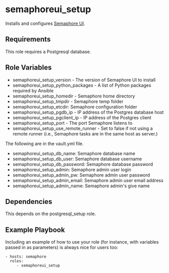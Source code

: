 semaphoreui_setup
=========

Installs and configures [Semaphore UI](https://docs.semaphoreui.com/).

Requirements
------------

This role requires a Postgresql database.

Role Variables
--------------

- semaphoreui_setup_version - The version of Semaphore UI to install
- semaphoreui_setup_python_packages - A list of Python packages required by Ansible
- semaphoreui_setup_homedir - Semaphore home directory
- semaphoreui_setup_tmpdir - Semaphore temp folder
- semaphoreui_setup_etcdir: Semaphore configuration folder
- semaphoreui_setup_pgdb_ip - IP address of the Postgres database host
- semaphoreui_setup_pgclient_ip - IP address of the Postgres client
- semaphoreui_setup_port - The port Semaphore listens to
- semaphoreui_setup_use_remote_runner - Set to false if not using a remote runner (i.e., Semaphore tasks are in the same host as server.)

The following are in the vault.yml file.

- semaphoreui_setup_db_name: Semaphore database name
- semaphoreui_setup_db_user: Semaphore database username
- semaphoreui_setup_db_password: Semaphore database password
- semaphoreui_setup_admin: Semaphore admin user login
- semaphoreui_setup_admin_pw: Semaphore admin user password
- semaphoreui_setup_admin_email: Semaphore admin user email address
- semaphoreui_setup_admin_name: Semaphore admin's give name

Dependencies
------------

This depends on the postgresql_setup role.

Example Playbook
----------------

Including an example of how to use your role (for instance, with variables passed in as parameters) is always nice for users too:

    - hosts: semaphore
      roles:
         - semaphoreui_setup
